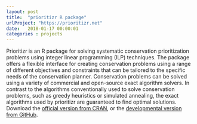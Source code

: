 ```yaml
---
layout: post
title:  "prioritizr R package"
urlProject: "https://prioritizr.net"
date:   2018-01-17 00:00:01
categories : projects
---
```


Prioritizr is an R package for solving systematic conservation prioritization problems using integer linear programming (ILP) techniques. The package offers a flexible interface for creating conservation problems using a range of different objectives and constraints that can be tailored to the specific needs of the conservation planner. Conservation problems can be solved using a variety of commercial and open-source exact algorithm solvers. In contrast to the algorithms conventionally used to solve conservation problems, such as greedy heuristics or simulated annealing, the exact algorithms used by prioritizr are guaranteed to find optimal solutions. Download the [official version from CRAN](https://cran.r-project.org/web/packages/prioritizr/index.html), or the [developmental version from GitHub](https://github.com/prioritizr/prioritizr).
